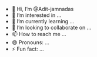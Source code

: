 - 👋 Hi, I’m @Adit-jamnadas
- 👀 I’m interested in ...
- 🌱 I’m currently learning ...
- 💞️ I’m looking to collaborate on ...
- 📫 How to reach me ...
- 😄 Pronouns: ...
- ⚡ Fun fact: ...

<!---
Adit-jamnadas/Adit-jamnadas is a ✨ special ✨ repository because its `README.md` (this file) appears on your GitHub profile.
You can click the Preview link to take a look at your changes.
--->
